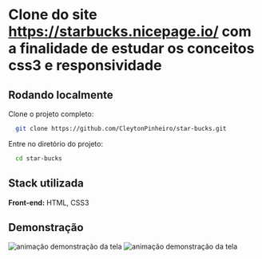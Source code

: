 
# Clone do site https://starbucks.nicepage.io/ com a finalidade de estudar os conceitos css3 e responsividade

## Rodando localmente

Clone o projeto completo:

```bash
  git clone https://github.com/CleytonPinheiro/star-bucks.git
```

Entre no diretório do projeto:

```bash
  cd star-bucks
```


## Stack utilizada

**Front-end:**
 HTML, CSS3


## Demonstração

<img src="assets/Starbucks.gif" alt="animação demonstração da tela">
<img src="assets/Starbucks%20(1).gif" alt="animação demonstração da tela">

